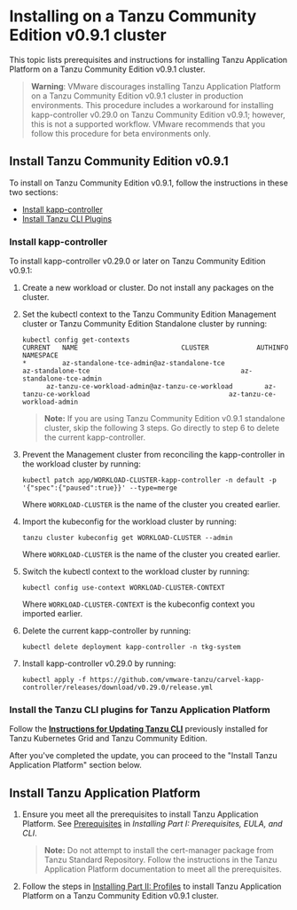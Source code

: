 # Installing on a Tanzu Community Edition v0.9.1 cluster

This topic lists prerequisites and instructions for installing Tanzu Application Platform on a
Tanzu Community Edition v0.9.1 cluster.

> **Warning**: VMware discourages installing Tanzu Application Platform on a Tanzu Community Edition v0.9.1 cluster in production environments.
This procedure includes a workaround for installing kapp-controller v0.29.0 on Tanzu Community Edition v0.9.1; however, this is not a supported workflow. VMware recommends that you follow this procedure for beta
environments only.
<!-- What is meant by a "supported workflow"? And which isn't the supported workflow,
the workaround or putting kapp-controller v0.29.0 on Tanzu Community Edition v0.9.1? -->

## Install Tanzu Community Edition v0.9.1 

To install on Tanzu Community Edition v0.9.1, follow the instructions in these two sections:

+ [Install kapp-controller](#kapp-controller)
+ [Install Tanzu CLI Plugins](#tanzucli)


### <a id='kapp-controller'></a> Install kapp-controller

To install kapp-controller v0.29.0 or later on Tanzu Community Edition v0.9.1:

1. Create a new workload or cluster. Do not install any packages on the cluster.
1. Set the kubectl context to the Tanzu Community Edition Management cluster or Tanzu Community Edition Standalone cluster by running:

    ```console
    kubectl config get-contexts
    CURRENT   NAME                          CLUSTER            AUTHINFO           NAMESPACE
   *         az-standalone-tce-admin@az-standalone-tce              az-standalone-tce                                      az-standalone-tce-admin   
          az-tanzu-ce-workload-admin@az-tanzu-ce-workload        az-tanzu-ce-workload                                   az-tanzu-ce-workload-admin
    ```
    >**Note:** If you are using Tanzu Community Edition v0.9.1 standalone cluster, skip the following 3 steps. Go directly to step 6 to delete the current kapp-controller.
1. Prevent the Management cluster from reconciling the kapp-controller in the workload cluster by running: 

    ```console
    kubectl patch app/WORKLOAD-CLUSTER-kapp-controller -n default -p '{"spec":{"paused":true}}' --type=merge
    ```
    Where `WORKLOAD-CLUSTER` is the name of the cluster you created earlier.

1. Import the kubeconfig for the workload cluster by running:

    ```console
    tanzu cluster kubeconfig get WORKLOAD-CLUSTER --admin
    ```
    Where `WORKLOAD-CLUSTER` is the name of the cluster you created earlier.

1.  Switch the kubectl context to the workload cluster by running:

    ```console
    kubectl config use-context WORKLOAD-CLUSTER-CONTEXT
    ```
    Where `WORKLOAD-CLUSTER-CONTEXT` is the kubeconfig context you imported earlier. 

1. Delete the current kapp-controller by running:

    ```console
    kubectl delete deployment kapp-controller -n tkg-system
    ```

1. Install kapp-controller v0.29.0 by running:

    ```console
    kubectl apply -f https://github.com/vmware-tanzu/carvel-kapp-controller/releases/download/v0.29.0/release.yml
    ```


### <a id='tanzucli'></a> Install the Tanzu CLI plugins for Tanzu Application Platform

Follow the **[Instructions for Updating Tanzu CLI](install-general.html#udpate-tkg-tce-tanzu-cli)** previously installed for Tanzu Kubernetes Grid and Tanzu Community Edition.

After you've completed the update, you can proceed to the "Install Tanzu Application Platform" section below.


## <a id='install-tap'></a>Install Tanzu Application Platform

1. Ensure you meet all the prerequisites to install Tanzu Application Platform.
See [Prerequisites](install-general.html#prereqs) in _Installing Part I: Prerequisites, EULA, and CLI_.

    > **Note:** Do not attempt to install the cert-manager package from Tanzu Standard Repository.
    Follow the instructions in the Tanzu Application Platform documentation to meet all the prerequisites.

1. Follow the steps in [Installing Part II: Profiles](install.md) to install
Tanzu Application Platform on a Tanzu Community Edition v0.9.1 cluster.
